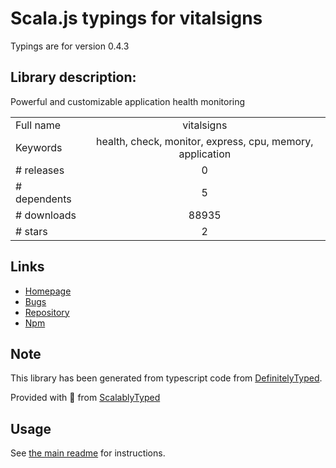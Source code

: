 
# Scala.js typings for vitalsigns

Typings are for version 0.4.3

## Library description:
Powerful and customizable application health monitoring

|                    |                 |
| ------------------ | :-------------: |
| Full name          | vitalsigns |
| Keywords           | health, check, monitor, express, cpu, memory, application |
| # releases         | 0 |
| # dependents       | 5 |
| # downloads        | 88935 |
| # stars            | 2 |

## Links
- [Homepage](https://github.com/TomFrost/node-vitalsigns)
- [Bugs](https://github.com/TomFrost/node-vitalsigns/issues)
- [Repository](https://github.com/TomFrost/node-vitalsigns)
- [Npm](https://www.npmjs.com/package/vitalsigns)
    


## Note
This library has been generated from typescript code from [DefinitelyTyped](https://definitelytyped.org).

Provided with :purple_heart: from [ScalablyTyped](https://github.com/oyvindberg/ScalablyTyped)

## Usage
See [the main readme](../../readme.md) for instructions.


